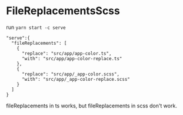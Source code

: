 # FileReplacementsScss


run `yarn start -c serve`


```
"serve":{
  "fileReplacements": [
    {
      "replace": "src/app/app-color.ts",
      "with": "src/app/app-color-replace.ts"
    },
    {
      "replace": "src/app/_app-color.scss",
      "with": "src/app/_app-color-replace.scss"
    }
  ]
}
```

fileReplacements in ts works, but fileReplacements in scss don't work.
